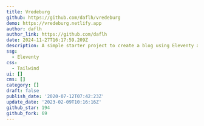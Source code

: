 ```yaml
---
title: Vredeburg
github: https://github.com/daflh/vredeburg
demo: https://vredeburg.netlify.app
author: daflh
author_link: https://github.com/daflh
date: 2024-11-27T16:17:59.209Z
description: A simple starter project to create a blog using Eleventy and Tailwind CSS
ssg:
  - Eleventy
css:
  - Tailwind
ui: []
cms: []
category: []
draft: false
publish_date: '2020-07-12T07:42:23Z'
update_date: '2023-02-09T10:16:16Z'
github_star: 194
github_fork: 69
---
```

